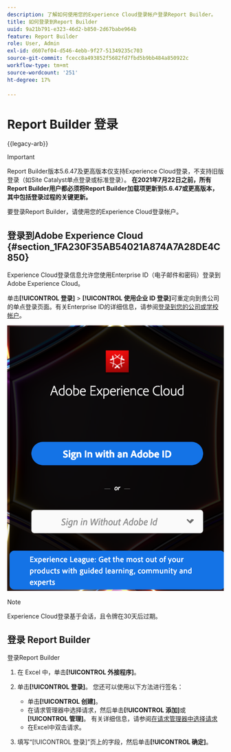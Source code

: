 ```yaml
---
description: 了解如何使用您的Experience Cloud登录帐户登录Report Builder。
title: 如何登录到Report Builder
uuid: 9a21b791-e323-46d2-b850-2d67babe964b
feature: Report Builder
role: User, Admin
exl-id: d607ef04-d546-4ebb-9f27-51349235c703
source-git-commit: fcecc8a493852f5682fd7fbd5b9bb484a850922c
workflow-type: tm+mt
source-wordcount: '251'
ht-degree: 17%

---
```


# Report Builder 登录

{{legacy-arb}}

>[!IMPORTANT]
>
>Report Builder版本5.6.47及更高版本仅支持Experience Cloud登录，不支持旧版登录（如Site Catalyst单点登录或标准登录）。 **在2021年7月22日之前，所有Report Builder用户都必须将Report Builder加载项更新到5.6.47或更高版本，其中包括登录过程的关键更新。**

要登录Report Builder，请使用您的Experience Cloud登录帐户。

## 登录到Adobe Experience Cloud {#section_1FA230F35AB54021A874A7A28DE4C850}

Experience Cloud登录信息允许您使用Enterprise ID（电子邮件和密码）登录到Adobe Experience Cloud。

单击&#x200B;**[!UICONTROL 登录]** > **[!UICONTROL 使用企业 ID 登录]**&#x200B;可重定向到贵公司的单点登录页面。有关Enterprise ID的详细信息，请参阅[登录到您的公司或学校帐户](https://helpx.adobe.com/cn/enterprise/kb/enterprise-id-faq.html#whatis)。

![屏幕截图显示Adobe Experience Cloud登录窗口，其中显示了使用或不使用您的Adobe ID登录的选项](assets/adobe_id_login.png)

>[!NOTE]
>
>Experience Cloud登录基于会话，且令牌在30天后过期。

## 登录 Report Builder

登录Report Builder

1. 在 Excel 中，单击&#x200B;**[!UICONTROL 外接程序]**。
1. 单击&#x200B;**[!UICONTROL 登录]**。 您还可以使用以下方法进行签名：

   * 单击&#x200B;**[!UICONTROL 创建]**。
   * 在请求管理器中选择请求，然后单击&#x200B;**[!UICONTROL 添加]**&#x200B;或&#x200B;**[!UICONTROL 管理]**。 有关详细信息，请参阅[在请求管理器中选择请求](/help/analyze/legacy-report-builder/manage-requests/r-arb-manage-requests.md)
   * 在Excel中双击请求。

1. 填写“[!UICONTROL 登录]”页上的字段，然后单击&#x200B;**[!UICONTROL 确定]**。
